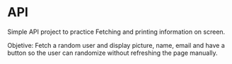 # API

Simple API project to practice Fetching and printing information on screen.

Objetive: Fetch a random user and display picture, name, email and have a button so the user can randomize without refreshing the page manually.